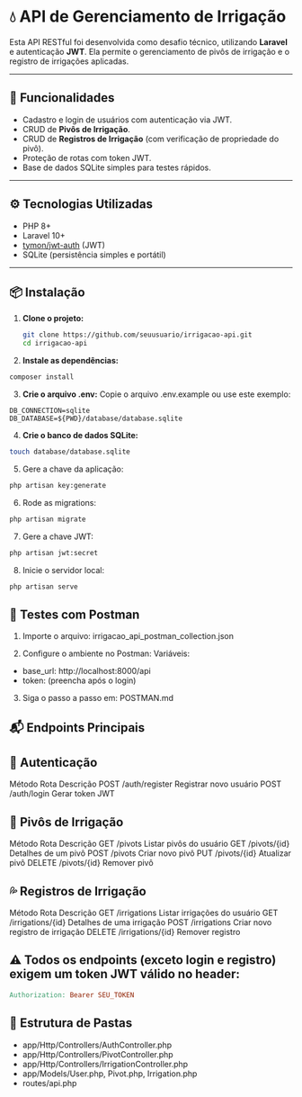 # 💧 API de Gerenciamento de Irrigação

Esta API RESTful foi desenvolvida como desafio técnico, utilizando **Laravel** e autenticação **JWT**. Ela permite o gerenciamento de pivôs de irrigação e o registro de irrigações aplicadas.

---

## 🚀 Funcionalidades

- Cadastro e login de usuários com autenticação via JWT.
- CRUD de **Pivôs de Irrigação**.
- CRUD de **Registros de Irrigação** (com verificação de propriedade do pivô).
- Proteção de rotas com token JWT.
- Base de dados SQLite simples para testes rápidos.

---

## ⚙️ Tecnologias Utilizadas

- PHP 8+
- Laravel 10+
- [tymon/jwt-auth](https://github.com/tymondesigns/jwt-auth) (JWT)
- SQLite (persistência simples e portátil)

---

## 📦 Instalação

1. **Clone o projeto:**
   ```bash
   git clone https://github.com/seuusuario/irrigacao-api.git
   cd irrigacao-api
2. **Instale as dependências:**
```bash
composer install
```

3. **Crie o arquivo .env:**
Copie o arquivo .env.example ou use este exemplo:
```env
DB_CONNECTION=sqlite
DB_DATABASE=${PWD}/database/database.sqlite
```

4. **Crie o banco de dados SQLite:**

```bash
touch database/database.sqlite
```
5. Gere a chave da aplicação:

```bash
php artisan key:generate
```
6. Rode as migrations:

```bash
php artisan migrate
```
7. Gere a chave JWT:

```bash
php artisan jwt:secret
```

8. Inicie o servidor local:

```bash
php artisan serve
```

## 🧪 Testes com Postman
1. Importe o arquivo:
irrigacao_api_postman_collection.json

2. Configure o ambiente no Postman:
Variáveis:
- base_url: http://localhost:8000/api
- token: (preencha após o login)

3. Siga o passo a passo em:
POSTMAN.md

## 📬 Endpoints Principais
## 🔐 Autenticação
Método	Rota	Descrição
POST	/auth/register	Registrar novo usuário
POST	/auth/login	Gerar token JWT

## 🚜 Pivôs de Irrigação
Método	Rota	Descrição
GET	/pivots	Listar pivôs do usuário
GET	/pivots/{id}	Detalhes de um pivô
POST	/pivots	Criar novo pivô
PUT	/pivots/{id}	Atualizar pivô
DELETE	/pivots/{id}	Remover pivô

## 💦 Registros de Irrigação
Método	Rota	Descrição
GET	/irrigations	Listar irrigações do usuário
GET	/irrigations/{id}	Detalhes de uma irrigação
POST	/irrigations	Criar novo registro de irrigação
DELETE	/irrigations/{id}	Remover registro

## ⚠️ Todos os endpoints (exceto login e registro) exigem um token JWT válido no header:

```makefile
Authorization: Bearer SEU_TOKEN
```

## 📁 Estrutura de Pastas
- app/Http/Controllers/AuthController.php
- app/Http/Controllers/PivotController.php
- app/Http/Controllers/IrrigationController.php
- app/Models/User.php, Pivot.php, Irrigation.php
- routes/api.php
